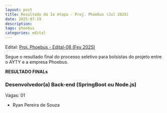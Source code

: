 ```yaml
---
layout: post
title: Resultado da 1a etapa - Proj. Phoebus (Jul 2025)
date: 2025-07-19
description: 
tags: phoebus
categories: edital
---
```


Edital: [Proj. Phoebus - Edital-08 (Fev 2025)](https://ayty.org/editais/2025-07-09-phoebus-edital09/)

Segue o resultado final do processo seletivo para bolsistas do projeto entre o AYTY e a empresa Phoebus.

**RESULTADO FINALs**


### Desenvolvedor(a) Back-end (SpringBoot ou Node.js)

Vagas: 01

- Ryan Pereira de Souza